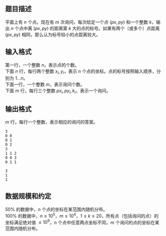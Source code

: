 ## 题目描述

平面上有 $n$ 个点。现在有 $m$ 次询问，每次给定一个点 $(px,py)$ 和一个整数 $k$，输出 $n$ 个点中离 $(px,py)$ 的距离第 $k$ 大的点的标号。如果有两个（或多个）点距离 $(px,py)$ 相同，那么认为标号较小的点距离较大。

## 输入格式

第一行，一个整数 $n$，表示点的个数。    
下面 $n$ 行，每行两个整数 $x_i,y_i$，表示 $n$ 个点的坐标。点的标号按照输入顺序，分别为 $1 \dots n$。  
下面一行，一个整数 $m$，表示询问个数。  
下面 $m$ 行，每行三个整数 $px_{i},{py}_{i},k_{i}$，表示一个询问。 

## 输出格式

$m$ 行，每行一个整数，表示相应的询问的答案。

```input1
3
0 0
0 1
0 2
3
1 1 2
0 0 3
0 1 1

```

```output1
3
1
1
```

## 数据规模和约定

$50\%$ 的数据中，$n$ 个点的坐标在某范围内随机分布。  
$100\%$ 的数据中，$n \leq 10^5$，$m \leq 10^4$，$1 \leq k \leq 20$，所有点（包括询问的点）的坐标满足绝对值 $\leq 10^9$，$n$ 个点中任意两点坐标不同，$m$ 个询问的点的坐标在某范围内随机分布。

